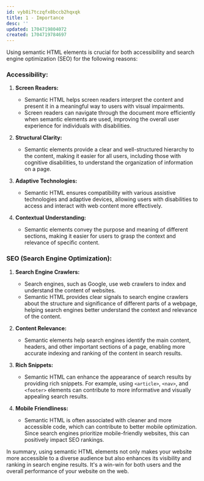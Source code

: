 ```yaml
---
id: vyb8i7tczqfx8bccb2hqxqk
title: 1 - Importance
desc: ''
updated: 1704719804072
created: 1704719784697
---
```


Using semantic HTML elements is crucial for both accessibility and search engine optimization (SEO) for the following reasons:

### Accessibility:

1. **Screen Readers:**
   - Semantic HTML helps screen readers interpret the content and present it in a meaningful way to users with visual impairments.
   - Screen readers can navigate through the document more efficiently when semantic elements are used, improving the overall user experience for individuals with disabilities.

2. **Structural Clarity:**
   - Semantic elements provide a clear and well-structured hierarchy to the content, making it easier for all users, including those with cognitive disabilities, to understand the organization of information on a page.

3. **Adaptive Technologies:**
   - Semantic HTML ensures compatibility with various assistive technologies and adaptive devices, allowing users with disabilities to access and interact with web content more effectively.

4. **Contextual Understanding:**
   - Semantic elements convey the purpose and meaning of different sections, making it easier for users to grasp the context and relevance of specific content.

### SEO (Search Engine Optimization):

1. **Search Engine Crawlers:**
   - Search engines, such as Google, use web crawlers to index and understand the content of websites.
   - Semantic HTML provides clear signals to search engine crawlers about the structure and significance of different parts of a webpage, helping search engines better understand the context and relevance of the content.

2. **Content Relevance:**
   - Semantic elements help search engines identify the main content, headers, and other important sections of a page, enabling more accurate indexing and ranking of the content in search results.

3. **Rich Snippets:**
   - Semantic HTML can enhance the appearance of search results by providing rich snippets. For example, using `<article>`, `<nav>`, and `<footer>` elements can contribute to more informative and visually appealing search results.

4. **Mobile Friendliness:**
   - Semantic HTML is often associated with cleaner and more accessible code, which can contribute to better mobile optimization. Since search engines prioritize mobile-friendly websites, this can positively impact SEO rankings.

In summary, using semantic HTML elements not only makes your website more accessible to a diverse audience but also enhances its visibility and ranking in search engine results. It's a win-win for both users and the overall performance of your website on the web.
